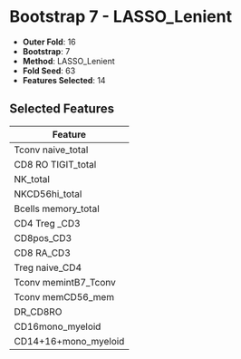 # Bootstrap 7 - LASSO_Lenient

- **Outer Fold**: 16
- **Bootstrap**: 7
- **Method**: LASSO_Lenient
- **Fold Seed**: 63
- **Features Selected**: 14

## Selected Features

| Feature |
|---------|
| Tconv naive_total |
| CD8 RO TIGIT_total |
| NK_total |
| NKCD56hi_total |
| Bcells memory_total |
| CD4 Treg _CD3 |
| CD8pos_CD3 |
| CD8 RA_CD3 |
| Treg naive_CD4 |
| Tconv memintB7_Tconv |
| Tconv memCD56_mem |
| DR_CD8RO |
| CD16mono_myeloid |
| CD14+16+mono_myeloid |
